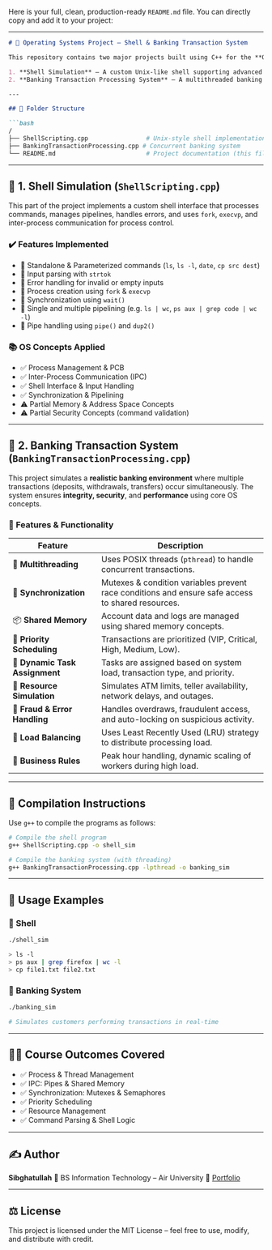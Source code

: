 Here is your full, clean, production-ready `README.md` file. You can directly copy and add it to your project:

---

````markdown
# 🧠 Operating Systems Project – Shell & Banking Transaction System

This repository contains two major projects built using C++ for the **Operating Systems** course:

1. **Shell Simulation** – A custom Unix-like shell supporting advanced features like pipelining and process management.
2. **Banking Transaction Processing System** – A multithreaded banking system demonstrating concurrency, synchronization, and resource management.

---

## 📁 Folder Structure

```bash
/
├── ShellScripting.cpp                # Unix-style shell implementation
├── BankingTransactionProcessing.cpp # Concurrent banking system
└── README.md                         # Project documentation (this file)
````

---

## 🧩 1. Shell Simulation (`ShellScripting.cpp`)

This part of the project implements a custom shell interface that processes commands, manages pipelines, handles errors, and uses `fork`, `execvp`, and inter-process communication for process control.

### ✔️ Features Implemented

* 🔹 Standalone & Parameterized commands (`ls`, `ls -l`, `date`, `cp src dest`)
* 🔹 Input parsing with `strtok`
* 🔹 Error handling for invalid or empty inputs
* 🔹 Process creation using `fork` & `execvp`
* 🔹 Synchronization using `wait()`
* 🔹 Single and multiple pipelining (e.g. `ls | wc`, `ps aux | grep code | wc -l`)
* 🔹 Pipe handling using `pipe()` and `dup2()`

### 📚 OS Concepts Applied

* ✅ Process Management & PCB
* ✅ Inter-Process Communication (IPC)
* ✅ Shell Interface & Input Handling
* ✅ Synchronization & Pipelining
* ⚠️ Partial Memory & Address Space Concepts
* ⚠️ Partial Security Concepts (command validation)

---

## 🏦 2. Banking Transaction System (`BankingTransactionProcessing.cpp`)

This project simulates a **realistic banking environment** where multiple transactions (deposits, withdrawals, transfers) occur simultaneously. The system ensures **integrity, security**, and **performance** using core OS concepts.

### 🔧 Features & Functionality

| Feature                        | Description                                                                                       |
| ------------------------------ | ------------------------------------------------------------------------------------------------- |
| 💼 **Multithreading**          | Uses POSIX threads (`pthread`) to handle concurrent transactions.                                 |
| 🔐 **Synchronization**         | Mutexes & condition variables prevent race conditions and ensure safe access to shared resources. |
| 📦 **Shared Memory**           | Account data and logs are managed using shared memory concepts.                                   |
| 🧠 **Priority Scheduling**     | Transactions are prioritized (VIP, Critical, High, Medium, Low).                                  |
| 🔁 **Dynamic Task Assignment** | Tasks are assigned based on system load, transaction type, and priority.                          |
| 🧱 **Resource Simulation**     | Simulates ATM limits, teller availability, network delays, and outages.                           |
| 🛑 **Fraud & Error Handling**  | Handles overdraws, fraudulent access, and auto-locking on suspicious activity.                    |
| 🔁 **Load Balancing**          | Uses Least Recently Used (LRU) strategy to distribute processing load.                            |
| 📅 **Business Rules**          | Peak hour handling, dynamic scaling of workers during high load.                                  |

---

## 🧪 Compilation Instructions

Use `g++` to compile the programs as follows:

```bash
# Compile the shell program
g++ ShellScripting.cpp -o shell_sim

# Compile the banking system (with threading)
g++ BankingTransactionProcessing.cpp -lpthread -o banking_sim
```

---

## 📌 Usage Examples

### 🔧 Shell

```bash
./shell_sim

> ls -l
> ps aux | grep firefox | wc -l
> cp file1.txt file2.txt
```

### 🏦 Banking System

```bash
./banking_sim

# Simulates customers performing transactions in real-time
```

---

## 👨‍🎓 Course Outcomes Covered

* ✅ Process & Thread Management
* ✅ IPC: Pipes & Shared Memory
* ✅ Synchronization: Mutexes & Semaphores
* ✅ Priority Scheduling
* ✅ Resource Management
* ✅ Command Parsing & Shell Logic

---

## ✍️ Author

**Sibghatullah**
📘 BS Information Technology – Air University
🔗 [Portfolio](https://sibghatullah-pk.github.io/sibghat_port/)

---

## ⚖️ License

This project is licensed under the MIT License – feel free to use, modify, and distribute with credit.


